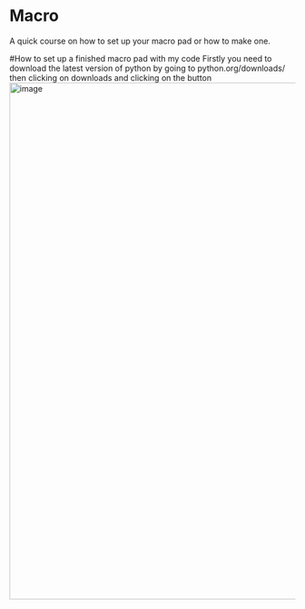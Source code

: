 # Macro
A quick course on how to set up your macro pad or how to make one.

#How to set up a finished macro pad with my code
Firstly you need to download the latest version of python by going to python.org/downloads/
then clicking on downloads and clicking on the button 
<img width="1919" height="911" alt="image" src="https://github.com/user-attachments/assets/d22e5af6-eae4-414c-9c45-a5f9aebfa8f0" />

